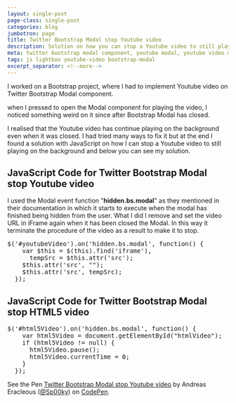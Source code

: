 ```yaml
---
layout: single-post
page-class: single-post
categories: blog
jumbotron: page
title: Twitter Bootstrap Modal stop Youtube video
description: Solution on how you can stop a Youtube video to still playing on the background using a Twitter Bootstrap Modal. Twitter Bootstrap Modal stop Youtube video.
meta: twitter bootstrap modal component, youtube modal, youtube video modal, iframe Youtube Modal, iframe video bootstrap
tags: js lightbox youtube-video bootstrap-modal
excerpt_separator: <!--more-->
---
```


I worked on a Bootstrap project, where I had to implement Youtube video on Twitter Bootstrap Modal component.

when I pressed to open the Modal component for playing the video, I noticed something weird on it since after Bootstrap Modal has closed.
<!--more-->
I realised that the Youtube video has continue playing on the background even when it was closed. I had tried many ways to fix it but at the end I found a solution with JavaScript on how I can stop a Youtube video to still playing on the background and below you can see my solution.
<h2>JavaScript Code for Twitter Bootstrap Modal stop Youtube video</h2>
I used the Modal event function "<strong>hidden.bs.modal</strong>" as they mentioned in their documentation in which it starts to execute when the modal has finished being hidden from the user. What I did I remove and set the video URL in iFrame again when it has been closed the Modal. In this way it terminate the procedure of the video as a result to make it to stop.
 
<pre lang="lang">$('#youtubeVideo').on('hidden.bs.modal', function() {
    var $this = $(this).find('iframe'),
      tempSrc = $this.attr('src');
    $this.attr('src', "");
    $this.attr('src', tempSrc);
  });</pre> 

<h2>JavaScript Code for Twitter Bootstrap Modal stop HTML5 video</h2>
 
<pre lang="lang">$('#html5Video').on('hidden.bs.modal', function() {
    var html5Video = document.getElementById("htmlVideo");
    if (html5Video != null) {
      html5Video.pause();
      html5Video.currentTime = 0;
    }
  });</pre> 

<p data-height="300" data-theme-id="9796" data-slug-hash="PwLNbm" data-default-tab="result" data-user="Sp00ky" data-pen-title="Twitter Bootstrap Modal stop Youtube video" class="codepen">See the Pen <a href="https://codepen.io/Sp00ky/pen/PwLNbm/">Twitter Bootstrap Modal stop Youtube video</a> by Andreas Eracleous (<a href="https://codepen.io/Sp00ky">@Sp00ky</a>) on <a href="https://codepen.io">CodePen</a>.</p>
<script async src="https://static.codepen.io/assets/embed/ei.js"></script>